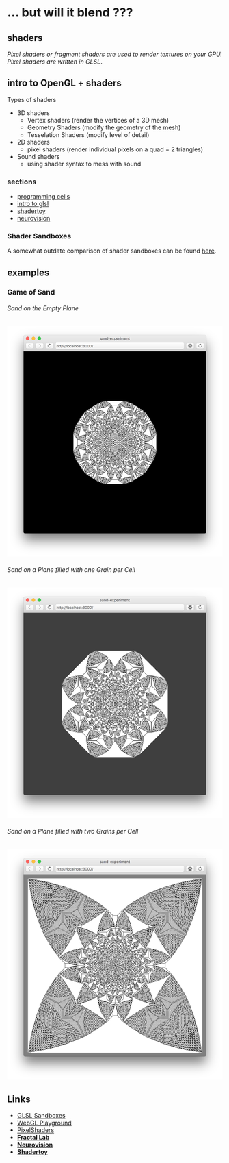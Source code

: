 # ... but will it blend ???
## shaders

*Pixel shaders or fragment shaders are used to render textures on your GPU.  
Pixel shaders are written in GLSL*.

## intro to OpenGL + shaders #

Types of shaders

* 3D shaders
  * Vertex shaders (render the vertices of a 3D mesh)
  * Geometry Shaders (modify the geometry of the mesh)
  *  Tesselation Shaders (modify level of detail)
* 2D shaders
  * pixel shaders (render individual pixels on a quad = 2 triangles)
* Sound shaders
  * using shader syntax to mess with sound


### sections

* [programming cells](bwib-2-1)
* [intro to glsl](bwib-2-2)
* [shadertoy](bwib-2-3)
* [neurovision](bwib-2-4)

### Shader Sandboxes ###

A somewhat outdate comparison of shader sandboxes can be found [here](http://perceptify.com/neurovision/2013/05/01/shader-sandboxes-compared/).

## examples

### Game of Sand ###

###### Sand on the Empty Plane ######
![](examples/p5js/sand-experiment-screenshot-1.png)

###### Sand on a Plane filled with one Grain per Cell #####
![](examples/p5js/sand-experiment-screenshot-2.png)

###### Sand on a Plane filled with two Grains per Cell #######
![](examples/p5js/sand-experiment-screenshot-3.png)

## Links

* [GLSL Sandboxes](http://glsl.heroku.com/)
* [WebGL Playground](http://webglplayground.net/)
* [PixelShaders](http://pixelshaders.com/)
* **[Fractal Lab](http://hirnsohle.de/test/fractalLab/)**
* **[Neurovision](http://perceptify.com/neurovision/)**
* **[Shadertoy](http://shadertoy.com/)**
